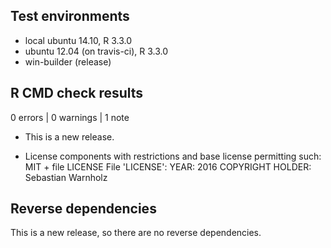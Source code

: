 ## Test environments
* local ubuntu 14.10, R 3.3.0
* ubuntu 12.04 (on travis-ci), R 3.3.0
* win-builder (release)

## R CMD check results

0 errors | 0 warnings | 1 note

* This is a new release.

* License components with restrictions and base license permitting such:
  MIT + file LICENSE
File 'LICENSE':
  YEAR: 2016
  COPYRIGHT HOLDER: Sebastian Warnholz

## Reverse dependencies

This is a new release, so there are no reverse dependencies.
